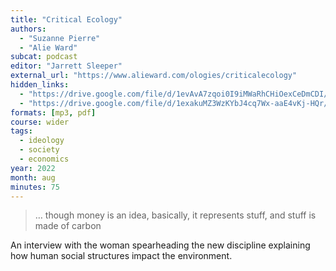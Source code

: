 ```yaml
---
title: "Critical Ecology"
authors:
  - "Suzanne Pierre"
  - "Alie Ward"
subcat: podcast
editor: "Jarrett Sleeper"
external_url: "https://www.alieward.com/ologies/criticalecology"
hidden_links:
  - "https://drive.google.com/file/d/1evAvA7zqoi0I9iMWaRhCHiOexCeDmCDI/view?usp=drivesdk"
  - "https://drive.google.com/file/d/1exakuMZ3WzKYbJ4cq7Wx-aaE4vKj-HQr/view?usp=drivesdk"
formats: [mp3, pdf]
course: wider
tags:
  - ideology
  - society
  - economics
year: 2022
month: aug
minutes: 75
---
```


> … though money is an idea, basically, it represents stuff, and stuff is made of carbon

An interview with the woman spearheading the new discipline explaining how human social structures impact the environment.
